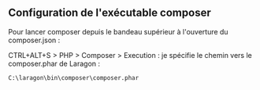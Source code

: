 ## Configuration de l'exécutable composer

Pour lancer composer depuis le bandeau supérieur à l'ouverture du composer.json :

CTRL+ALT+S > PHP > Composer > Execution : je spécifie le chemin vers le composer.phar de Laragon :

`C:\laragon\bin\composer\composer.phar`

